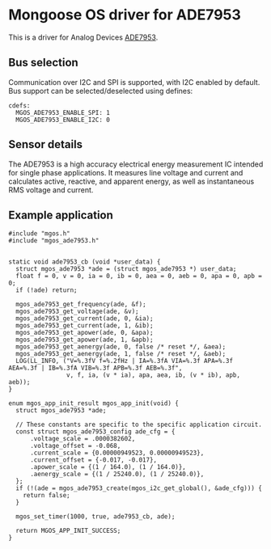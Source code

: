# Mongoose OS driver for ADE7953

This is a driver for Analog Devices [ADE7953](docs/ADE7953.pdf).

## Bus selection

Communication over I2C and SPI is supported, with I2C enabled by default. Bus
support can be selected/deselected using defines:

```
cdefs:
  MGOS_ADE7953_ENABLE_SPI: 1
  MGOS_ADE7953_ENABLE_I2C: 0
```

## Sensor details

The ADE7953 is a high accuracy electrical energy measurement
IC intended for single phase applications. It measures line voltage
and current and calculates active, reactive, and apparent energy,
as well as instantaneous RMS voltage and current.

## Example application

```
#include "mgos.h"
#include "mgos_ade7953.h"


static void ade7953_cb (void *user_data) {
  struct mgos_ade7953 *ade = (struct mgos_ade7953 *) user_data;
  float f = 0, v = 0, ia = 0, ib = 0, aea = 0, aeb = 0, apa = 0, apb = 0;
  if (!ade) return;

  mgos_ade7953_get_frequency(ade, &f);
  mgos_ade7953_get_voltage(ade, &v);
  mgos_ade7953_get_current(ade, 0, &ia);
  mgos_ade7953_get_current(ade, 1, &ib);
  mgos_ade7953_get_apower(ade, 0, &apa);
  mgos_ade7953_get_apower(ade, 1, &apb);
  mgos_ade7953_get_aenergy(ade, 0, false /* reset */, &aea);
  mgos_ade7953_get_aenergy(ade, 1, false /* reset */, &aeb);
  LOG(LL_INFO, ("V=%.3fV f=%.2fHz | IA=%.3fA VIA=%.3f APA=%.3f AEA=%.3f | IB=%.3fA VIB=%.3f APB=%.3f AEB=%.3f",
                v, f, ia, (v * ia), apa, aea, ib, (v * ib), apb, aeb));
}

enum mgos_app_init_result mgos_app_init(void) {
  struct mgos_ade7953 *ade;

  // These constants are specific to the specific application circuit.
  const struct mgos_ade7953_config ade_cfg = {
      .voltage_scale = .0000382602,
      .voltage_offset = -0.068,
      .current_scale = {0.00000949523, 0.00000949523},
      .current_offset = {-0.017, -0.017},
      .apower_scale = {(1 / 164.0), (1 / 164.0)},
      .aenergy_scale = {(1 / 25240.0), (1 / 25240.0)},
  };
  if (!(ade = mgos_ade7953_create(mgos_i2c_get_global(), &ade_cfg))) {
    return false;
  }

  mgos_set_timer(1000, true, ade7953_cb, ade);

  return MGOS_APP_INIT_SUCCESS;
}

```
